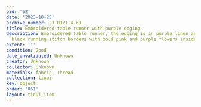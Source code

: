 ```yaml
---
pid: '62'
date: '2023-10-25'
archive_number: 23-01/1-4-63
title: Embroidered table runner with purple edging
description: Embroidered table runner, the edging is in purple linen and it feature
  black running stitch borders with bold pink and purple flowers inside.
extent: '1'
condition: Good
date_unvalidated: Unknown
creator: Unknown
collector: Unknown
materials: fabric, Thread
collection: tinui
key: object
order: '061'
layout: tinui_item
---
```

